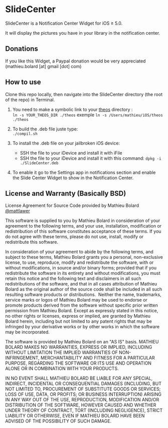 SlideCenter
=======================

SlideCenter is a Notification Center Widget for iOS ≥ 5.0.

It will display the pictures you have in your library in the notification center.



Donations
---------

If you like this Widget, a Paypal donation would be very appreciated (mathieu.bolard [at] gmail [dot] com) 



How to use
----------

Clone this repo locally, then navigate into the SlideCenter directory (the root of the repo) in Terminal.

1. You need to make a symbolic link to your [theos](https://github.com/DHowett/theos) directory :  
	`ln -s YOUR_THEOS_DIR ./theos`
	exemple `ln -s /Users/mathieu/iOS/theos ./theos`
	
2. To build the .deb file juste type:  
	`./compil.sh`
	
3. To install the .deb file on your jailbroken iOS device:  
	* SSH the file to your iDevice and install it with iFile
	* SSH the file to your iDevice and install it with this command: `dpkg -i ./SlideCenter.deb`
	
4. To enable it go to the Settings app in notifications section and enable the Slide Center Widget to show in the Notification Center.
	


License and Warranty (Basically BSD)
-------------------------------------

License Agreement for Source Code provided by Mathieu Bolard [@mattlawer](http://twitter.com/mattlawer)

This software is supplied to you by Mathieu Bolard in consideration of your agreement to the following terms, and your use, installation, modification or redistribution of this software constitutes acceptance of these terms. If you do not agree with these terms, please do not use, install, modify or redistribute this software.

In consideration of your agreement to abide by the following terms, and subject to these terms, Mathieu Bolard grants you a personal, non-exclusive license, to use, reproduce, modify and redistribute the software, with or without modifications, in source and/or binary forms; provided that if you redistribute the software in its entirety and without modifications, you must retain this notice and the following text and disclaimers in all such redistributions of the software, and that in all cases attribution of Mathieu Bolard as the original author of the source code shall be included in all such resulting software products or distributions. 
Neither the name, trademarks, service marks or logos of Mathieu Bolard may be used to endorse or promote products derived from the software without specific prior written permission from Mathieu Bolard. Except as expressly stated in this notice, no other rights or licenses, express or implied, are granted by Mathieu Bolard herein, including but not limited to any patent rights that may be infringed by your derivative works or by other works in which the software may be incorporated.

The software is provided by Mathieu Bolard on an "AS IS" basis. MATHIEU BOLARD MAKES NO WARRANTIES, EXPRESS OR IMPLIED, INCLUDING WITHOUT LIMITATION THE IMPLIED WARRANTIES OF NON-INFRINGEMENT, MERCHANTABILITY AND FITNESS FOR A PARTICULAR PURPOSE, REGARDING THE SOFTWARE OR ITS USE AND OPERATION ALONE OR IN COMBINATION WITH YOUR PRODUCTS.

IN NO EVENT SHALL MATHIEU BOLARD BE LIABLE FOR ANY SPECIAL, INDIRECT, INCIDENTAL OR CONSEQUENTIAL DAMAGES (INCLUDING, BUT NOT LIMITED TO, PROCUREMENT OF SUBSTITUTE GOODS OR SERVICES; LOSS OF USE, DATA, OR PROFITS; OR BUSINESS INTERRUPTION) ARISING IN ANY WAY OUT OF THE USE, REPRODUCTION, MODIFICATION AND/OR DISTRIBUTION OF THE SOFTWARE, HOWEVER CAUSED AND WHETHER UNDER THEORY OF CONTRACT, TORT (INCLUDING NEGLIGENCE), STRICT LIABILITY OR OTHERWISE, EVEN IF MATHIEU BOLARD HAVE BEEN ADVISED OF THE POSSIBILITY OF SUCH DAMAGE.
